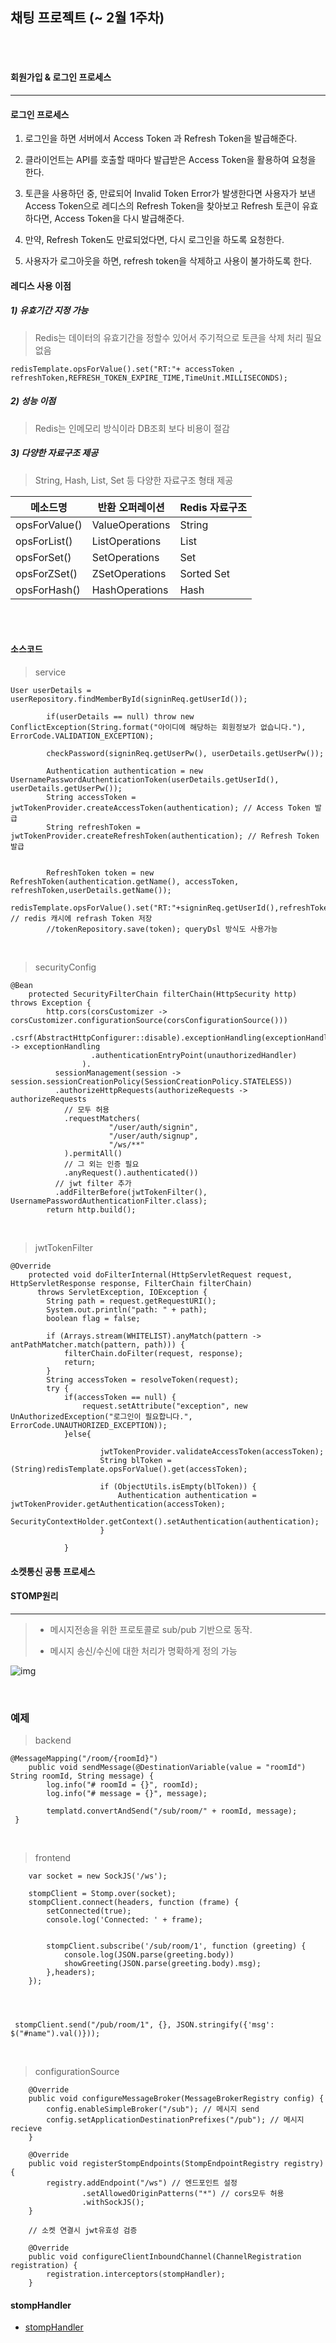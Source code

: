 ## 채팅 프로젝트 (~ 2월 1주차)


<br>

<br>

#### 회원가입 & 로그인 프로세스

---

#### 로그인 프로세스

1. 로그인을 하면 서버에서 Access Token 과 Refresh Token을 발급해준다. 

2. 클라이언트는 API를 호출할 때마다 발급받은 Access Token을 활용하여 요청을 한다.

3. 토큰을 사용하던 중, 만료되어 Invalid Token Error가 발생한다면 사용자가 보낸 Access Token으로 레디스의 Refresh Token을 찾아보고 Refresh 토큰이 유효하다면, Access Token을 다시 발급해준다.

4. 만약, Refresh Token도 만료되었다면, 다시 로그인을 하도록 요청한다.

5. 사용자가 로그아웃을 하면, refresh token을 삭제하고 사용이 불가하도록 한다.

#### 레디스 사용 이점

##### 1) 유효기간 지정 가능

> Redis는 데이터의 유효기간을 정할수 있어서 주기적으로 토큰을 삭제 처리 필요 없음


```
redisTemplate.opsForValue().set("RT:"+ accessToken , refreshToken,REFRESH_TOKEN_EXPIRE_TIME,TimeUnit.MILLISECONDS); 
```
##### 2) 성능 이점

> Redis는 인메모리 방식이라 DB조회 보다 비용이 절감

##### 3) 다양한 자료구조 제공

> String, Hash, List, Set 등 다양한 자료구조 형태 제공

메소드명|	반환 오퍼레이션|	Redis 자료구조
|------|---|---|
|opsForValue()|	ValueOperations|	String
|opsForList()|	ListOperations|	List
|opsForSet()|	SetOperations|	Set
|opsForZSet()|	ZSetOperations|	Sorted Set
|opsForHash()|	HashOperations|	Hash

<br>

<br>

#### 소스코드

>service

```
User userDetails = userRepository.findMemberById(signinReq.getUserId());
		
        if(userDetails == null) throw new ConflictException(String.format("아이디에 해당하는 회원정보가 없습니다."), ErrorCode.VALIDATION_EXCEPTION);
        
        checkPassword(signinReq.getUserPw(), userDetails.getUserPw());
        
        Authentication authentication = new UsernamePasswordAuthenticationToken(userDetails.getUserId(), userDetails.getUserPw());
        String accessToken = jwtTokenProvider.createAccessToken(authentication); // Access Token 발급
        String refreshToken = jwtTokenProvider.createRefreshToken(authentication); // Refresh Token 발급
        

        RefreshToken token = new RefreshToken(authentication.getName(), accessToken, refreshToken,userDetails.getName()); 
        redisTemplate.opsForValue().set("RT:"+signinReq.getUserId(),refreshToken,REFRESH_TOKEN_EXPIRE_TIME,TimeUnit.MILLISECONDS); // redis 캐시에 refrash Token 저장
        //tokenRepository.save(token); queryDsl 방식도 사용가능
```

<br>

>securityConfig

```
@Bean
    protected SecurityFilterChain filterChain(HttpSecurity http) throws Exception {
        http.cors(corsCustomizer -> corsCustomizer.configurationSource(corsConfigurationSource()))
          .csrf(AbstractHttpConfigurer::disable).exceptionHandling(exceptionHandling -> exceptionHandling
                  .authenticationEntryPoint(unauthorizedHandler)
                ).
          sessionManagement(session -> session.sessionCreationPolicy(SessionCreationPolicy.STATELESS))
          .authorizeHttpRequests(authorizeRequests -> authorizeRequests
            // 모두 허용
            .requestMatchers(
            		  "/user/auth/signin", 
            	      "/user/auth/signup",
            	      "/ws/**"
            ).permitAll()
            // 그 외는 인증 필요
            .anyRequest().authenticated())
          // jwt filter 추가
          .addFilterBefore(jwtTokenFilter(), UsernamePasswordAuthenticationFilter.class);
        return http.build();
```

<br>

>jwtTokenFilter

```
@Override
    protected void doFilterInternal(HttpServletRequest request, HttpServletResponse response, FilterChain filterChain)
      throws ServletException, IOException {
        String path = request.getRequestURI();
        System.out.println("path: " + path);
        boolean flag = false;

        if (Arrays.stream(WHITELIST).anyMatch(pattern -> antPathMatcher.match(pattern, path))) {
            filterChain.doFilter(request, response);
            return;
        }
        String accessToken = resolveToken(request);
        try {
            if(accessToken == null) {
                request.setAttribute("exception", new UnAuthorizedException("로그인이 필요합니다.", ErrorCode.UNAUTHORIZED_EXCEPTION));
            }else{
               
                    jwtTokenProvider.validateAccessToken(accessToken);
                    String blToken = (String)redisTemplate.opsForValue().get(accessToken);
                  
                    if (ObjectUtils.isEmpty(blToken)) {
                        Authentication authentication = jwtTokenProvider.getAuthentication(accessToken);
                        SecurityContextHolder.getContext().setAuthentication(authentication);
                    }
                
            }
```

#### 소켓통신 공통 프로세스

#### STOMP원리

---

> - 메시지전송을 위한 프로토콜로 sub/pub 기반으로 동작.
>
> - 메시지 송신/수신에 대한 처리가 명확하게 정의 가능
>


![img](https://img1.daumcdn.net/thumb/R1280x0/?fname=http://t1.daumcdn.net/brunch/service/user/2MrI/image/ko_3rg5sAR3vacUzluXutcMhAY0.png)

<br>

### 예제

> backend

```
@MessageMapping("/room/{roomId}")
    public void sendMessage(@DestinationVariable(value = "roomId") String roomId, String message) {
        log.info("# roomId = {}", roomId);
        log.info("# message = {}", message);

        templatd.convertAndSend("/sub/room/" + roomId, message);
 }

```
<br>

> frontend

```
    var socket = new SockJS('/ws');
 
    stompClient = Stomp.over(socket);
    stompClient.connect(headers, function (frame) {
        setConnected(true);
        console.log('Connected: ' + frame);
        
        
        stompClient.subscribe('/sub/room/1', function (greeting) {
			console.log(JSON.parse(greeting.body))
            showGreeting(JSON.parse(greeting.body).msg);
        },headers);
    });


    
```

```
 stompClient.send("/pub/room/1", {}, JSON.stringify({'msg': $("#name").val()}));
```

<br>

> configurationSource

```
    @Override
    public void configureMessageBroker(MessageBrokerRegistry config) {
        config.enableSimpleBroker("/sub"); // 메시지 send
        config.setApplicationDestinationPrefixes("/pub"); // 메시지 recieve
    }

    @Override
    public void registerStompEndpoints(StompEndpointRegistry registry) {
        registry.addEndpoint("/ws") // 엔드포인트 설정
                .setAllowedOriginPatterns("*") // cors모두 허용
                .withSockJS();
    }
    
    // 소켓 연결시 jwt유효성 검증

    @Override
    public void configureClientInboundChannel(ChannelRegistration registration) {
        registration.interceptors(stompHandler);
    }

```

#### stompHandler

 - [stompHandler](http://git.openobject.net:8880/education/chatting-server/-/blob/main/src/main/java/com/project/chatting/config/StompHandler.java)

